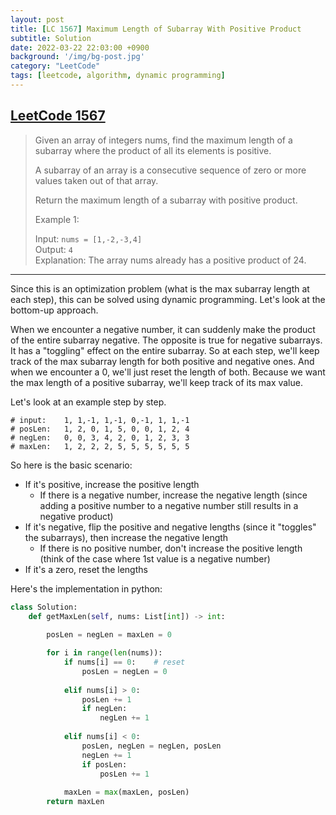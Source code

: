 ```yaml
---
layout: post
title: [LC 1567] Maximum Length of Subarray With Positive Product
subtitle: Solution
date: 2022-03-22 22:03:00 +0900
background: '/img/bg-post.jpg'
category: "LeetCode"
tags: [leetcode, algorithm, dynamic programming]
---
```


## [LeetCode 1567](https://leetcode.com/problems/maximum-length-of-subarray-with-positive-product/)

>Given an array of integers nums, find the maximum length of a subarray where the product of all its elements is positive.
> 
>A subarray of an array is a consecutive sequence of zero or more values taken out of that array.
>
>Return the maximum length of a subarray with positive product.
>
>Example 1:
>
>Input: `nums = [1,-2,-3,4]`  
>Output: `4`  
>Explanation: The array nums already has a positive product of 24.

---

Since this is an optimization problem (what is the max subarray length at each step), this can be solved using dynamic programming. Let's look at the bottom-up approach.

When we encounter a negative number, it can suddenly make the product of the entire subarray negative. The opposite is true for negative subarrays. It has a "toggling" effect on the entire subarray. So at each step, we'll keep track of the max subarray length for both positive and negative ones. And when we encounter a 0, we'll just reset the length of both. Because we want the max length of a positive subarray, we'll keep track of its max value.

Let's look at an example step by step.
```
# input:    1, 1,-1, 1,-1, 0,-1, 1, 1,-1
# posLen:   1, 2, 0, 1, 5, 0, 0, 1, 2, 4
# negLen:   0, 0, 3, 4, 2, 0, 1, 2, 3, 3
# maxLen:   1, 2, 2, 2, 5, 5, 5, 5, 5, 5
```

So here is the basic scenario:
* If it's positive, increase the positive length
    * If there is a negative number, increase the negative length (since adding a positive number to a negative number still results in a negative product)
* If it's negative, flip the positive and negative lengths (since it "toggles" the subarrays), then increase the negative length
    * If there is no positive number, don't increase the positive length (think of the case where 1st value is a negative number)
* If it's a zero, reset the lengths


Here's the implementation in python:
```python
class Solution:
    def getMaxLen(self, nums: List[int]) -> int:
        
        posLen = negLen = maxLen = 0

        for i in range(len(nums)):
            if nums[i] == 0:    # reset
                posLen = negLen = 0
                
            elif nums[i] > 0: 
                posLen += 1
                if negLen:
                    negLen += 1
                    
            elif nums[i] < 0: 
                posLen, negLen = negLen, posLen 
                negLen += 1
                if posLen:
                    posLen += 1
                    
            maxLen = max(maxLen, posLen)
        return maxLen
```